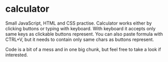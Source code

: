 # calculator

Small JavaScript, HTML and CSS practise. Calculator works either by clicking buttons or typing with keyboard. With keyboard it accepts only same keys as clickable buttons represent. You can also paste formula with CTRL+V, but it needs to contain only same chars as buttons represent.

Code is a bit of a mess and in one big chunk, but feel free to take a look if interested.